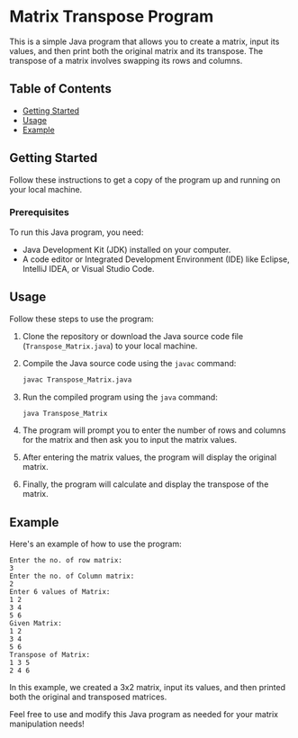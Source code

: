 # Matrix Transpose Program

This is a simple Java program that allows you to create a matrix, input its values, and then print both the original matrix and its transpose. The transpose of a matrix involves swapping its rows and columns.

## Table of Contents

- [Getting Started](#getting-started)
- [Usage](#usage)
- [Example](#example)

## Getting Started

Follow these instructions to get a copy of the program up and running on your local machine.

### Prerequisites

To run this Java program, you need:

- Java Development Kit (JDK) installed on your computer.
- A code editor or Integrated Development Environment (IDE) like Eclipse, IntelliJ IDEA, or Visual Studio Code.

## Usage

Follow these steps to use the program:

1. Clone the repository or download the Java source code file (`Transpose_Matrix.java`) to your local machine.

2. Compile the Java source code using the `javac` command:

   ```bash
   javac Transpose_Matrix.java
   ```

3. Run the compiled program using the `java` command:

   ```bash
   java Transpose_Matrix
   ```

3. The program will prompt you to enter the number of rows and columns for the matrix and then ask you to input the matrix values.

4. After entering the matrix values, the program will display the original matrix.

5. Finally, the program will calculate and display the transpose of the matrix.

## Example

Here's an example of how to use the program:

```plaintext
Enter the no. of row matrix:
3
Enter the no. of Column matrix:
2
Enter 6 values of Matrix:
1 2
3 4
5 6
Given Matrix:
1 2
3 4
5 6
Transpose of Matrix:
1 3 5
2 4 6
```

In this example, we created a 3x2 matrix, input its values, and then printed both the original and transposed matrices.

Feel free to use and modify this Java program as needed for your matrix manipulation needs!
